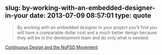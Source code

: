 slug: by-working-with-an-embedded-designer-in-your
date: 2013-07-09 08:57:01
type: quote
---

> By working with an embedded designer in your project you’ll find you will have a comparable dollar cost and a much better design because they will be in the development team and do only what is needed.

[Continuous Design and the NoPSD Movement](http://thoughtworks.github.io/p2/issue02/continuous-design.html)
